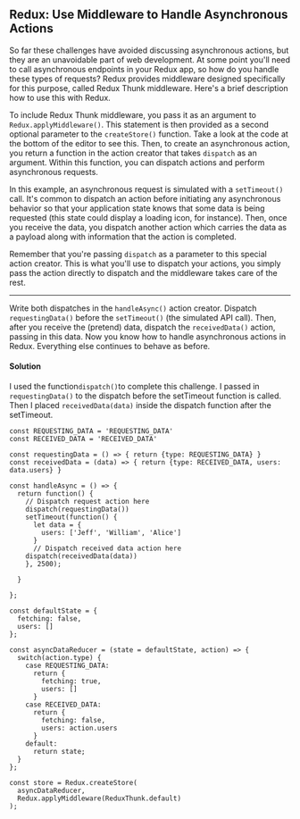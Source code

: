 ## Redux: Use Middleware to Handle Asynchronous Actions

So far these challenges have avoided discussing asynchronous actions, but they are an unavoidable part of web development. At some point you'll need to call asynchronous endpoints in your Redux app, so how do you handle these types of requests? Redux provides middleware designed specifically for this purpose, called Redux Thunk middleware. Here's a brief description how to use this with Redux.

To include Redux Thunk middleware, you pass it as an argument to `Redux.applyMiddleware()`. This statement is then provided as a second optional parameter to the `createStore()` function. Take a look at the code at the bottom of the editor to see this. Then, to create an asynchronous action, you return a function in the action creator that takes `dispatch` as an argument. Within this function, you can dispatch actions and perform asynchronous requests.

In this example, an asynchronous request is simulated with a `setTimeout()` call. It's common to dispatch an action before initiating any asynchronous behavior so that your application state knows that some data is being requested (this state could display a loading icon, for instance). Then, once you receive the data, you dispatch another action which carries the data as a payload along with information that the action is completed.

Remember that you're passing `dispatch` as a parameter to this special action creator. This is what you'll use to dispatch your actions, you simply pass the action directly to dispatch and the middleware takes care of the rest.

------

Write both dispatches in the `handleAsync()` action creator. Dispatch `requestingData()` before the `setTimeout()` (the simulated API call). Then, after you receive the (pretend) data, dispatch the `receivedData()` action, passing in this data. Now you know how to handle asynchronous actions in Redux. Everything else continues to behave as before.





#### Solution 

I used the function`dispatch()`to complete this challenge. I passed in `requestingData()` to the dispatch before the setTimeout function is called. Then I placed `receivedData(data)` inside the dispatch function after the setTimeout. 

`````react
const REQUESTING_DATA = 'REQUESTING_DATA'
const RECEIVED_DATA = 'RECEIVED_DATA'

const requestingData = () => { return {type: REQUESTING_DATA} }
const receivedData = (data) => { return {type: RECEIVED_DATA, users: data.users} }

const handleAsync = () => {
  return function() {
    // Dispatch request action here
    dispatch(requestingData())
    setTimeout(function() {
      let data = {
        users: ['Jeff', 'William', 'Alice']
      }
      // Dispatch received data action here
    dispatch(receivedData(data))
    }, 2500);
    
  }
  
};

const defaultState = {
  fetching: false,
  users: []
};

const asyncDataReducer = (state = defaultState, action) => {
  switch(action.type) {
    case REQUESTING_DATA:
      return {
        fetching: true,
        users: []
      }
    case RECEIVED_DATA:
      return {
        fetching: false,
        users: action.users
      }
    default:
      return state;
  }
};

const store = Redux.createStore(
  asyncDataReducer,
  Redux.applyMiddleware(ReduxThunk.default)
);
`````